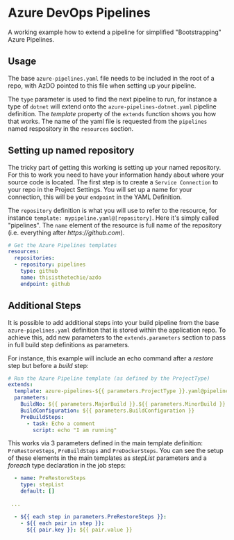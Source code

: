# Azure DevOps Pipelines
A working example how to extend a pipeline for simplified "Bootstrapping" Azure Pipelines.

## Usage
The base `azure-pipelines.yaml` file needs to be included in the root of a repo, with AzDO pointed to this file when setting up your pipeline.

The `type` parameter is used to find the next pipeline to run, for instance a type of `dotnet` will extend onto the `azure-pipelines-dotnet.yaml` pipeline definition. The _template_ property of the `extends` function shows you how that works. The name of the yaml file is requested from the `pipelines` named respository in the `resources` section.

## Setting up named repository
The tricky part of getting this working is setting up your named repository. For this to work you need to have your information handy about where your source code is located. The first step is to create a `Service Connection` to your repo in the Project Settings. You will set up a name for your connection, this will be your `endpoint` in the YAML Definition. 

The `repository` definition is what you will use to refer to the resource, for instance `template: mypipeline.yaml@[repository]`. Here it's simply called "pipelines". The `name` element of the resource is full name of the repository (i.e. everything after _https://github.com_).

```yaml
# Get the Azure Pipelines templates
resources:
  repositories:
  - repository: pipelines
    type: github
    name: thisisthetechie/azdo
    endpoint: github
```

## Additional Steps
It is possible to add additional steps into your build pipeline from the base `azure-pipelines.yaml` definition that is stored within the application repo. To achieve this, add new parameters to the `extends.parameters` section to pass in full build step definitions as parameters.

For instance, this example will include an echo command after a _restore_ step but before a _build_ step:

```yaml
# Run the Azure Pipeline template (as defined by the ProjectType)
extends:
  template: azure-pipelines-${{ parameters.ProjectType }}.yaml@pipelines
  parameters:
    BuildNo: ${{ parameters.MajorBuild }}.${{ parameters.MinorBuild }}.$(Build.BuildNumber)
    BuildConfiguration: ${{ parameters.BuildConfiguration }}
    PreBuildSteps:
      - task: Echo a comment
        script: echo "I am running"
```  

This works via 3 parameters defined in the main template definition: `PreRestoreSteps`, `PreBuildSteps` and `PreDockerSteps`. You can see the setup of these elements in the main templates as _stepList_ parameters and a _foreach_ type declaration in the job steps:

```yaml
  - name: PreRestoreSteps 
    type: stepList
    default: [] 
  
 ...

  - ${{ each step in parameters.PreRestoreSteps }}:
    - ${{ each pair in step }}:
      ${{ pair.key }}: ${{ pair.value }}  
```
